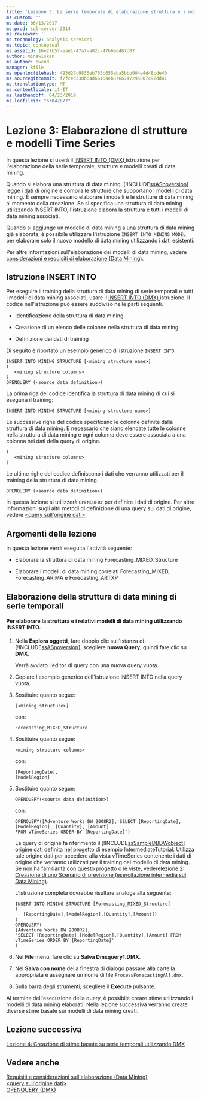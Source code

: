 ```yaml
---
title: 'Lezione 3: La serie temporale di elaborazione struttura e i modelli | Microsoft Docs'
ms.custom: ''
ms.date: 06/13/2017
ms.prod: sql-server-2014
ms.reviewer: ''
ms.technology: analysis-services
ms.topic: conceptual
ms.assetid: 16e27b57-eae1-47a7-a02c-47b6ed487d87
author: minewiskan
ms.author: owend
manager: kfile
ms.openlocfilehash: 493d27c9836eb765c655eba5bbb004e4d48cde40
ms.sourcegitcommit: f7fced330b64d6616aeb8766747295807c92dd41
ms.translationtype: MT
ms.contentlocale: it-IT
ms.lasthandoff: 04/23/2019
ms.locfileid: "63042877"
---
```

# <a name="lesson-3-processing-the-time-series-structure-and-models"></a>Lezione 3: Elaborazione di strutture e modelli Time Series
  In questa lezione si userà il [INSERT INTO &#40;DMX&#41; ](/sql/dmx/insert-into-dmx) istruzione per l'elaborazione della serie temporale, strutture e modelli creati di data mining.  
  
 Quando si elabora una struttura di data mining, [!INCLUDE[ssASnoversion](../includes/ssasnoversion-md.md)] legge i dati di origine e compila le strutture che supportano i modelli di data mining. È sempre necessario elaborare i modelli e le strutture di data mining al momento della creazione. Se si specifica una struttura di data mining utilizzando INSERT INTO, l'istruzione elabora la struttura e tutti i modelli di data mining associati.  
  
 Quando si aggiunge un modello di data mining a una struttura di data mining già elaborata, è possibile utilizzare l'istruzione `INSERT INTO MINING MODEL` per elaborare solo il nuovo modello di data mining utilizzando i dati esistenti.  
  
 Per altre informazioni sull'elaborazione dei modelli di data mining, vedere [considerazioni e requisiti di elaborazione &#40;Data Mining&#41;](../../2014/analysis-services/data-mining/processing-requirements-and-considerations-data-mining.md).  
  
## <a name="insert-into-statement"></a>Istruzione INSERT INTO  
 Per eseguire il training della struttura di data mining di serie temporali e tutti i modelli di data mining associati, usare il [INSERT INTO &#40;DMX&#41; ](/sql/dmx/insert-into-dmx) istruzione. Il codice nell'istruzione può essere suddiviso nelle parti seguenti.  
  
-   Identificazione della struttura di data mining  
  
-   Creazione di un elenco delle colonne nella struttura di data mining  
  
-   Definizione dei dati di training  
  
 Di seguito è riportato un esempio generico di istruzione `INSERT INTO`:  
  
```  
INSERT INTO MINING STRUCTURE [<mining structure name>]  
(  
   <mining structure columns>  
)  
OPENQUERY (<source data definition>)  
```  
  
 La prima riga del codice identifica la struttura di data mining di cui si eseguirà il training:  
  
```  
INSERT INTO MINING STRUCTURE [<mining structure name>]  
```  
  
 Le successive righe del codice specificano le colonne definite dalla struttura di data mining. È necessario che siano elencate tutte le colonne nella struttura di data mining e ogni colonna deve essere associata a una colonna nei dati della query di origine.  
  
```  
(  
   <mining structure columns>  
)  
```  
  
 Le ultime righe del codice definiscono i dati che verranno utilizzati per il training della struttura di data mining.  
  
```  
OPENQUERY (<source data definition>)  
```  
  
 In questa lezione si utilizzerà `OPENQUERY` per definire i dati di origine. Per altre informazioni sugli altri metodi di definizione di una query sui dati di origine, vedere [ &#60;query sull'origine dati&#62;](/sql/dmx/source-data-query).  
  
## <a name="lesson-tasks"></a>Argomenti della lezione  
 In questa lezione verrà eseguita l'attività seguente:  
  
-   Elaborare la struttura di data mining Forecasting_MIXED_Structure  
  
-   Elaborare i modelli di data mining correlati Forecasting_MIXED, Forecasting_ARIMA e Forecasting_ARTXP  
  
## <a name="processing-the-time-series-mining-structure"></a>Elaborazione della struttura di data mining di serie temporali  
  
#### <a name="to-process-the-mining-structure-and-related-mining-models-by-using-insert-into"></a>Per elaborare la struttura e i relativi modelli di data mining utilizzando INSERT INTO.  
  
1.  Nella **Esplora oggetti**, fare doppio clic sull'istanza di [!INCLUDE[ssASnoversion](../includes/ssasnoversion-md.md)], scegliere **nuova Query**, quindi fare clic su **DMX**.  
  
     Verrà avviato l'editor di query con una nuova query vuota.  
  
2.  Copiare l'esempio generico dell'istruzione INSERT INTO nella query vuota.  
  
3.  Sostituire quanto segue:  
  
    ```  
    [<mining structure>]  
    ```  
  
     con:  
  
    ```  
    Forecasting_MIXED_Structure  
    ```  
  
4.  Sostituire quanto segue:  
  
    ```  
    <mining structure columns>  
    ```  
  
     con:  
  
    ```  
    [ReportingDate],  
    [ModelRegion]   
    ```  
  
5.  Sostituire quanto segue:  
  
    ```  
    OPENQUERY(<source data definition>)  
    ```  
  
     con:  
  
    ```  
    OPENQUERY([Adventure Works DW 2008R2],'SELECT [ReportingDate], [ModelRegion], [Quantity], [Amount]  
    FROM vTimeSeries ORDER BY [ReportingDate]')  
    ```  
  
     La query di origine fa riferimento il [!INCLUDE[ssSampleDBDWobject](../includes/sssampledbdwobject-md.md)] origine dati definita nel progetto di esempio IntermediateTutorial. Utilizza tale origine dati per accedere alla vista vTimeSeries contenente i dati di origine che verranno utilizzati per il training del modello di data mining. Se non ha familiarità con questo progetto o le viste, vedere[lezione 2: Creazione di uno Scenario di previsione &#40;esercitazione intermedia sul Data Mining&#41;](../../2014/tutorials/lesson-2-building-a-forecasting-scenario-intermediate-data-mining-tutorial.md).  
  
     L'istruzione completa dovrebbe risultare analoga alla seguente:  
  
    ```  
    INSERT INTO MINING STRUCTURE [Forecasting_MIXED_Structure]  
    (  
       [ReportingDate],[ModelRegion],[Quantity],[Amount])  
    )  
    OPENQUERY(  
    [Adventure Works DW 2008R2],  
    'SELECT [ReportingDate],[ModelRegion],[Quantity],[Amount] FROM vTimeSeries ORDER BY [ReportingDate]'  
    )   
    ```  
  
6.  Nel **File** menu, fare clic su **Salva Dmxquery1.DMX**.  
  
7.  Nel **Salva con nome** della finestra di dialogo passare alla cartella appropriata e assegnare un nome di file `ProcessForecastingAll.dmx`.  
  
8.  Sulla barra degli strumenti, scegliere il **Execute** pulsante.  
  
 Al termine dell'esecuzione della query, è possibile creare stime utilizzando i modelli di data mining elaborati. Nella lezione successiva verranno create diverse stime basate sui modelli di data mining creati.  
  
## <a name="next-lesson"></a>Lezione successiva  
 [Lezione 4: Creazione di stime basate su serie temporali utilizzando DMX](../../2014/tutorials/lesson-4-creating-time-series-predictions-using-dmx.md)  
  
## <a name="see-also"></a>Vedere anche  
 [Requisiti e considerazioni sull'elaborazione &#40;Data Mining&#41;](../../2014/analysis-services/data-mining/processing-requirements-and-considerations-data-mining.md)   
 [&#60;query sull'origine dati&#62;](/sql/dmx/source-data-query)   
 [OPENQUERY &#40;DMX&#41;](/sql/dmx/source-data-query-openquery)  
  
  
